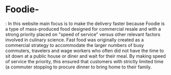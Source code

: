 # Foodie-

: In this website main focus is to make the delivery faster because Foodie is a type of mass-produced food designed for commercial resale and with a strong priority placed on "speed of service" versus other relevant factors involved in culinary science. Fast food was originally created as a commercial strategy to accommodate the larger numbers of busy commuters, travelers and wage workers who often did not have the time to sit down at a public house or diner and wait for their meal. By making speed of service the priority, this ensured that customers with strictly limited time (a commuter stopping to procure dinner to bring home to their family.

